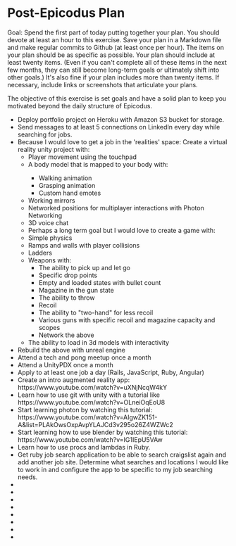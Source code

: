 # Post-Epicodus Plan

Goal:
Spend the first part of today putting together your plan. You should devote at least an hour to this exercise. Save your plan in a Markdown file and make regular commits to Github (at least once per hour). The items on your plan should be as specific as possible. Your plan should include at least twenty items. (Even if you can't complete all of these items in the next few months, they can still become long-term goals or ultimately shift into other goals.) It's also fine if your plan includes more than twenty items. If necessary, include links or screenshots that articulate your plans.

The objective of this exercise is set goals and have a solid plan to keep you motivated beyond the daily structure of Epicodus.

<ul>
  <li>Deploy portfolio project on Heroku with Amazon S3 bucket for storage.</li>
  <li>Send messages to at least 5 connections on LinkedIn every day while searching for jobs.</li>
  <li>Because I would love to get a job in the 'realities' space: Create a virtual reality unity project with:
    <ul>
      <li>Player movement using the touchpad</li>
      <li>A body model that is mapped to your body with:</li>
      <ul>
        <li>Walking animation</li>
        <li>Grasping animation</li>
        <li>Custom hand emotes</li>
      </ul>
      <li>Working mirrors</li>
      <li>Networked positions for multiplayer interactions with Photon Networking</li>
      <li>3D voice chat</li>
      <li>Perhaps a long term goal but I would love to create a game with:</li>
      <li>Simple physics</li>
      <li>Ramps and walls with player collisions</li>
      <li>Ladders</li>
      <li>Weapons with:
        <ul>
          <li>The ability to pick up and let go</li>
          <li>Specific drop points</li>
          <li>Empty and loaded states with bullet count</li>
          <li>Magazine in the gun state</li>
          <li>The ability to throw</li>
          <li>Recoil</li>
          <li>The ability to "two-hand" for less recoil</li>
          <li>Various guns with specific recoil and magazine capacity and scopes</li>
          <li>Network the above</li>
        </ul>
      </li>
      <li>The ability to load in 3d models with interactivity</li>
    </ul>
  </li>
  <li>Rebuild the above with unreal engine</li>
  <li>Attend a tech and pong meetup once a month</li>
  <li>Attend a UnityPDX once a month</li>
  <li>Apply to at least one job a day (Rails, JavaScript, Ruby, Angular)</li>
  <li>Create an intro augmented reality app: https://www.youtube.com/watch?v=uXNjNcqW4kY</li>
  <li>Learn how to use git with unity with a tutorial like https://www.youtube.com/watch?v=OLneiOqEoU8</li>
  <li>Start learning photon by watching this tutorial: https://www.youtube.com/watch?v=AIgwZK151-A&list=PLAkOwsOxpAvpYLAJCd3v295o26Z4WZWc2</li>
  <li>Start learning how to use blender by watching this tutorial: https://www.youtube.com/watch?v=IG1IEpU5VAw</li>
  <li>Learn how to use procs and lambdas in Ruby.</li>
  <li>Get ruby job search application to be able to search craigslist again and add another job site. Determine what searches and locations I would like to work in and configure the app to be specific to my job searching needs.</li>
  <li></li>
  <li></li>
  <li></li>
  <li></li>
  <li></li>
  <li></li>
  <li></li>
  <li></li>  
</ul>

